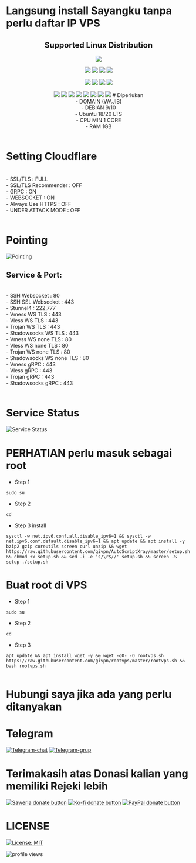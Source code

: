 # Langsung install Sayangku tanpa perlu daftar IP VPS
</p> 
<h2 align="center"> Supported Linux Distribution</h2>
<p align="center"><img src="https://d33wubrfki0l68.cloudfront.net/5911c43be3b1da526ed609e9c55783d9d0f6b066/9858b/assets/img/debian-ubuntu-hover.png"></p> 
<p align="center"><img src="https://img.shields.io/static/v1?style=for-the-badge&logo=debian&label=Debian%209&message=Stretch&color=purple"> <img src="https://img.shields.io/static/v1?style=for-the-badge&logo=debian&label=Debian%2010&message=Buster&color=purple">  <img src="https://img.shields.io/static/v1?style=for-the-badge&logo=ubuntu&label=Ubuntu%2018&message=Lts&color=red"> <img src="https://img.shields.io/static/v1?style=for-the-badge&logo=ubuntu&label=Ubuntu%2020&message=Lts&color=red">
</p>

<p align="center"><img src="https://img.shields.io/badge/Service-SSH_Over_Websocket-success.svg">  <img src="https://img.shields.io/badge/Service-SSH_Dropbear-success.svg">  <img src="https://img.shields.io/badge/Service-Stunnel4-success.svg">  <img src="https://img.shields.io/badge/Service-Fail2Ban-brightgreen">  <p align="center"><img src="https://img.shields.io/badge/Service-XRAY-success.svg">  <img src="https://img.shields.io/badge/Service-XRAY_Websocket_TLS-success.svg">  <img src="https://img.shields.io/badge/Service-XRAY_VLESS_VMESS-success.svg">  <img src="https://img.shields.io/badge/Service-XRAY_gRPC_VLESS_VMESS-success.svg">  <img src="https://img.shields.io/badge/Service-XRAY_TROJAN-success.svg">  <img src="https://img.shields.io/badge/Service-Trojan_Go-success.svg">  <img src= "https://img.shields.io/badge/Service-Shadowsocks-success.svg">  <img src="https://wangchujiang.com/sb/status/stable.svg">
# Diperlukan
<br>
- DOMAIN (WAJIB)<br>
- DEBIAN 9/10<br>
- Ubuntu 18/20 LTS<br>
- CPU MIN 1 CORE<br>
- RAM 1GB<br>
<br>

# Setting Cloudflare
<br>
- SSL/TLS : FULL<br>
- SSL/TLS Recommender : OFF<br>
- GRPC : ON<br>
- WEBSOCKET : ON<br>
- Always Use HTTPS : OFF<br>
- UNDER ATTACK MODE : OFF<br>
<br>

# Pointing
![Pointing](https://raw.githubusercontent.com/givpn/AutoScriptXray/master/image/pointing.png)

## Service & Port:
<br>
- SSH Websocket : 80<br>
- SSH SSL Websocket : 443<br>
- Stunnel4 : 222,777<br>
- Vmess WS TLS : 443<br>
- Vless WS TLS : 443<br>
- Trojan WS TLS : 443<br>
- Shadowsocks WS TLS : 443<br>
- Vmess WS none TLS : 80<br>
- Vless WS none TLS : 80<br>
- Trojan WS none TLS : 80<br>
- Shadowsocks WS none TLS : 80<br>
- Vmess gRPC : 443<br>
- Vless gRPC : 443<br>
- Trojan gRPC : 443<br>
- Shadowsocks gRPC : 443<br>
<br>

# Service Status
![Service Status](https://raw.githubusercontent.com/givpn/AutoScriptXray/master/menu/image.png)

# PERHATIAN perlu masuk sebagai root
- Step 1
```
sudo su
```
- Step 2
```
cd
```
- Step 3 install
```
sysctl -w net.ipv6.conf.all.disable_ipv6=1 && sysctl -w net.ipv6.conf.default.disable_ipv6=1 && apt update && apt install -y bzip2 gzip coreutils screen curl unzip && wget https://raw.githubusercontent.com/givpn/AutoScriptXray/master/setup.sh && chmod +x setup.sh && sed -i -e 's/\r$//' setup.sh && screen -S setup ./setup.sh
```

# Buat root di VPS
- Step 1
```
sudo su
```
- Step 2
```
cd
```
- Step 3
```
apt update && apt install wget -y && wget -qO- -O rootvps.sh https://raw.githubusercontent.com/givpn/rootvps/master/rootvps.sh && bash rootvps.sh
  
```

# Hubungi saya jika ada yang perlu ditanyakan
# Telegram
[![Telegram-chat](https://img.shields.io/badge/Chat-Telegram-blue)](https://t.me/givpn/)
[![Telegram-grup](https://img.shields.io/badge/Grup-Telegram-blue)](https://t.me/givpn_grup)

# Terimakasih atas Donasi kalian yang memiliki Rejeki lebih
[![Saweria donate button](https://img.shields.io/badge/Donate-Saweria-red)](https://saweria.co/givpn11)
[![Ko-fi donate button](https://img.shields.io/badge/Donate-Ko--fi-red)](https://ko-fi.com/givpn11)
[![PayPal donate button](https://img.shields.io/badge/Donate-PayPal-blue)](https://paypal.me/givpn11)

# LICENSE
[![License: MIT](https://img.shields.io/badge/License-MIT-blue.svg)](https://opensource.org/licenses/MIT)

![profile views](https://komarev.com/ghpvc/?username=givpn11&color=blue)
